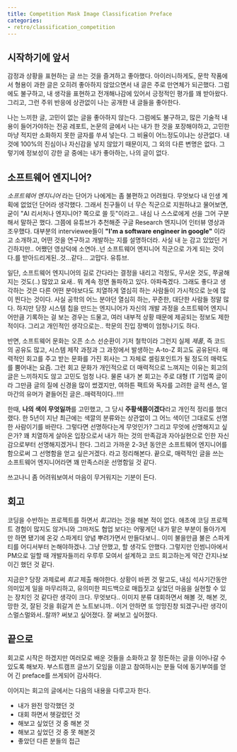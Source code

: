 ```yaml
---
title: Competition Mask Image Classification Preface
categories:
- retro/classification_competition
---
```


## 시작하기에 앞서
감정과 상황을 표현하는 글 쓰는 것을 즐겨하고 좋아했다. 아이러니하게도, 문학 작품에서 형용이 과한 글은 
오히려 좋아하지 않았으면서 내 글은 주로 만연체가 되곤했다.
그럼에도 불구하고, 내 생각을 표현하고 전개해나감에 있어서 긍정적인 평가를 꽤 받아왔다. 
그리고, 그런 주위 반응에 상관없이 나는 공개한 내 글들을 좋아한다. 

나는 느끼한 글, 고민이 없는 글을 좋아하지 않는다. 그럼에도 불구하고, 많은 기술적 내용이 들어가야하는 전공 레포트, 논문의 글에서
나는 내가 한 것을 포장해야하고, 고민한 마냥 적지만 소화하지 못한 글자를 쑤셔 넣는다. 그 비율이 어느정도이냐는 상관없다.
내 것에 100%의 진심이나 자신감을 넣지 않았기 때문이지, 그 외의 다른 변명은 없다.
그렇기에 정보성이 강한 글 중에는 내가 좋아하는, 나의 글이 없다.

## 소프트웨어 엔지니어?

*소프트웨어 엔지니어* 라는 단어가 나에게는 좀 불편하고 어려웠다. 무엇보다 내 인생 계획에 없었던 단어라 생각했다.
그래서 친구들이 너 무슨 직군으로 지원하냐고 물어보면, 굳이 "AI 리서처나 엔지니어? 쪽으로 쓸 듯"이라고.. 
내심 나 스스로에게 선을 그어 구분해서 말하곤 했다. 그쯤에 유튜브가 추천해준 구글 Research 엔지니어 인터뷰 영상과 조우했다. 
대부분의 interviewee들이 **"I'm a software engineer in google"** 이라고 소개하고, 어떤 것을 연구하고 개발하는 지를 설명하더라.
사실 내 눈 감고 있었던 거긴하지만.. 어쨌던 영상덕에 소연아..넌 소프트웨어 엔지니어 직군으로 가게 되는 것이다.를 받아드리게된..것...같다... 고맙다. 유튜브.

일단, 소프트웨어 엔지니어의 길로 간다라는 결정을 내리고 걱정도, 무서운 것도, 쭈굴해지는 것도(..) 많았고
요새.. 뭐 계속 정면 돌파하고 있다. 아파죽겠다. 그래도 좋다고 생각하는 것은 다른 어떤 분야보다도 치열하게 열심히 하는 사람들이
가시적으로 눈에 많이 띈다는 것이다. 사실 공학의 어느 분야던 열심히 하는, 꾸준한, 대단한 사람들 정말 많다. 
하지만 당장 시스템 칩을 만드는 엔지니어가 자신의 개발 과정을 소프트웨어 엔지니어만큼 기록하는 걸 보는 경우는 드물고,
여러 내부적 상황 때문에 제공되는 정보도 제한적이다. 그리고 개인적인 생각으로는.. 학문의 진입 장벽이 엄청나기도 하다.

반면, 소프트웨어 문화는 오픈 소스 선순환이 기저 철학이라 그런지 실제 *제품*, 즉 코드의 공유도 많고,
시스템 제작 과정과 그 과정에서 발생하는 A-to-Z 회고도 공유된다. 매력적인 회고를
주고 받는 문화를 가진 회사는 그 자체로 셀링포인트가 될 정도의 매력도를 뿜어내는 요즘.
그런 회고 문화가 개인적으로 더 매력적으로 느껴지는 이유는 회고의 글은 느끼하지도 않고 고민도 엄청 나다.
물론 내가 본 회고는 주로 대형 IT 기업쪽 글이라 그만큼 글의 질에 신경을 많이 썼겠지만, 
여하튼 팩트와 독자를 고려한 글적 센스, 얼마간의 유머가 곁들어진 글은..매력적이다..!!!!  

한때, **나의 색이 무엇일까**를 고민했고, 그 당시 **주황색쯤이겠다**라고 개인적 정리를 했더랬다. 
한 5년이 지난 최근에는 색깔의 분류와는 상관없이 그 어느 색이던 그대로도 선명한 사람이기를 바란다.
그렇다면 선명하다는게 무엇인가? 그리고 무엇에 선명해지고 싶은가? 
꽤 치열하게 살아온 입장으로서 내가 하는 것의 만족감과 자아실현으로 인한 자신감으로부터 선명해지겠거니 한다. 
그리고 가까운 2-3년 동안은 소프트웨어 엔지니어를 함으로써 그 선명함을 얻고 싶은거겠다. 라고 정리해본다.
끝으로, 매력적인 글을 쓰는 소프트웨어 엔지니어라면 꽤 만족스러운 선명함일 것 같다.

쓰고나니 좀 어려워보여서 마음이 무거워지는 기분이 든다.

## 회고

코딩을 수반하는 프로젝트를 하면서 *회고*라는 것을 해본 적이 없다. 애초에 코딩 프로젝트 경험이 많지도 않거니와 
그마저도 협업 보다는 어떻게던 내가 맡은 부분이 돌아가게만 하면 됐기에 온갖 스파게티 양념 뿌려가면서 만들다보니.. 
이미 불을만큼 불은 스파게티를 어디서부터 논해야하겠나. 그냥 안했고, 할 생각도 안했다. 그렇지만 인썸니아에서 PM으로 일할 때
개발자들끼리 우루루 모여서 설계하고 코드 회고하는게 약간 간지나보이긴 했던 것 같다.

지금은? 당장 과제로써 *회고* 제출 해야한다. 상황이 바뀐 것 말고도, 내심 석사기간동안 의미있게
일을 마무리하고, 유의미한 피드백으로 매듭짓고 싶었던 마음을 실현할 수 있는 장치인 것 같다란 생각이 크다.
무엇보다.. 이미지 분류 대회하면서 해볼 것, 해본 것, 망한 것, 잘된 것을 휘갈겨 쓴 노트보니까.. 
이거 안하면 또 엉망진창 되겠구나란 생각이 스멀스멀와서..랄까? 써보고 싶어졌다. 잘 써보고 싶어졌다.

## 끝으로 

회고로 시작은 하겠지만 여러모로 배운 것들을 소화하고 잘 정돈하는 글을 이어나갈 수 있도록 해보자.
부스트캠프 글쓰기 모임을 이끌고 참여하시는 분들 덕에 동기부여를 얻어 긴 preface를 쓰게되어 감사하다.

이어지는 회고의 글에서는 다음의 내용을 다루고자 한다.
* 내가 완전 망각했던 것
* 대회 하면서 헷갈렸던 것
* 해보고 싶었던 것 중 해본 것
* 해보고 싶었던 것 중 못 해본것
* 좋았던 다른 분들의 접근
